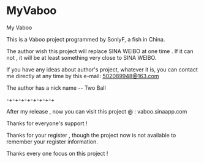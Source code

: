 MyVaboo
=======

My Vaboo

This is a Vaboo project programmed by SonlyF, a fish in China.

The author wish this project will replace SINA WEIBO at one time . If it can not , it will be at least something very close to SINA WEIBO.

If you have any ideas about author's project, whatever it is, you can contact me directly at any time by this e-mail: 502089948@163.com

The author has a nick name -- Two Ball

-+-+-+-+-+-+-+-+

After my release , now you can visit this project @ : vaboo.sinaapp.com

Thanks for everyone's support !

Thanks for your register , though the project now is not available to remember your register information.

Thanks every one focus on this project !
